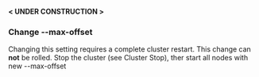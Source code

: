 
 **< UNDER CONSTRUCTION >**

### Change --max-offset

Changing this setting requires a complete cluster restart. This change can **not** be rolled. Stop the cluster (see Cluster Stop), ther start all nodes with new --max-offset

